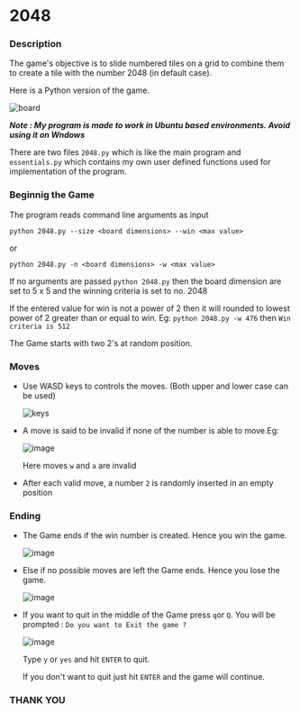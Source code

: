 # 2048
### Description
The game's objective is to slide numbered tiles on a grid to combine them to create a tile with the number 2048 (in default case). 

Here is a Python version of the game.

![board](https://user-images.githubusercontent.com/63636498/82175845-acfd2400-98f2-11ea-91bc-799cb63c715c.JPG)

***Note : My program is made to work in Ubuntu based environments. Avoid using it on Wndows***

There are two files `2048.py` which is like the main program and `essentials.py` which contains my own user defined functions used for implementation of the program.

### Beginnig the Game
The program reads command line arguments as input

`python 2048.py --size <board dimensions> --win <max value>`

or 

`python 2048.py -n <board dimensions> -w <max value>`

If no arguments are passed `python 2048.py` then the board dimension are set to 5 x 5 and the winning criteria is set to no. 2048

If the entered value for win is not a power of 2 then it will rounded to lowest power of 2 greater than or equal to win.  Eg: `python 2048.py -w 476` then `Win criteria is 512`

The Game starts with two 2's at random position.

### Moves
 * Use WASD keys to controls the moves. (Both upper and lower case can be used)
 
   ![keys](https://user-images.githubusercontent.com/63636498/82177678-e1271380-98f7-11ea-8e0b-121894136767.png)

* A move is said to be invalid if none of the number is able to move.Eg:

  ![image](https://user-images.githubusercontent.com/63636498/82178106-d4ef8600-98f8-11ea-8619-8f2ccd089646.png)

    Here moves `w` and `a` are invalid

* After each valid move, a number `2` is randomly inserted in an empty position

### Ending 
* The Game ends if the win number is created. Hence you win the game.

  ![image](https://user-images.githubusercontent.com/63636498/82178809-7f1bdd80-98fa-11ea-8adb-3454632b942b.png)


* Else if no possible moves are left the Game ends. Hence you lose the game.

  ![image](https://user-images.githubusercontent.com/63636498/82180973-3adf0c00-98ff-11ea-974a-105e1a1f2d83.png)

* If you want to quit in the middle of the Game press `q`or `Q`. 
 You will be prompted : `Do you want to Exit the game ?`
 
   ![image](https://user-images.githubusercontent.com/63636498/82181485-3f57f480-9900-11ea-800f-830ce9b4f7ce.png)
   
   Type `y` or `yes` and hit `ENTER` to quit. 
   
   If you don't want to quit just hit `ENTER` and the game will continue.
   
### THANK YOU

